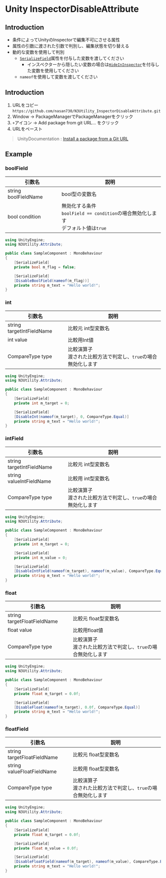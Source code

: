 # Unity InspectorDisableAttribute

## Introduction
- 条件によってUnityのInspectorで編集不可にさせる属性
- 属性の引数に渡された引数で判別し、編集状態を切り替える
- 動的な変数を使用して判別
    - [`SerializeField`](https://docs.unity3d.com/ScriptReference/SerializeField.html)属性を付与した変数を渡してください
        - インスペクターから隠したい変数の場合は[`HideInInspector`](https://docs.unity3d.com/ScriptReference/HideInInspector.html)を付与した変数を使用してください
    - `nameof`を使用して変数を渡してください

## Introduction
1. URLをコピー<br>```https://github.com/nasan730/N3Utility_InspectorDisableAttribute.git```<br>
2. Window → PackageManagerでPackageManagerをクリック
3. `+`アイコン → Add package from git URL... をクリック
4. URLをペースト<br>
> UnityDocumentation : [Install a package from a Git URL](https://docs.unity3d.com/ja/2022.3/Manual/upm-ui-giturl.html)

## Example
### boolField
| 引数名 | 説明 |
| ----- | ----- |
| string boolFieldName | bool型の変数名 |
| bool condition | 無効化する条件<br>`boolField == condition`の場合無効化します<br>デフォルト値は`true` |

```csharp
using UnityEngine;
using N3Utility.Attribute;

public class SampleComponent : MonoBehaviour
{
    [SerializeField]
    private bool m_flag = false;

    [SerializeField]
    [DisableBoolField(nameof(m_flag))]
    private string m_text = "Hello world!";
}
```

### int
| 引数名 | 説明 |
| ----- | ----- |
| string targetIntFieldName | 比較元 int型変数名 |
| int value | 比較用Int値 |
| CompareType type | 比較演算子<br> 渡された比較方法で判定し、`true`の場合無効化します |
```csharp
using UnityEngine;
using N3Utility.Attribute;

public class SampleComponent : MonoBehaviour
{
    [SerializeField]
    private int m_target = 0;

    [SerializeField]
    [DisableInt(nameof(m_target), 0, CompareType.Equal)]
    private string m_text = "Hello world!";
}
```

### intField
| 引数名 | 説明 |
| ----- | ----- |
| string targetIntFieldName | 比較元 int型変数名 |
| string valueIntFieldName | 比較用 int型変数名 |
| CompareType type | 比較演算子<br> 渡された比較方法で判定し、`true`の場合無効化します |
```csharp
using UnityEngine;
using N3Utility.Attribute;

public class SampleComponent : MonoBehaviour
{
    [SerializeField]
    private int m_target = 0;

    [SerializeField]
    private int m_value = 0;

    [SerializeField]
    [DisableIntField(nameof(m_target), nameof(m_value), CompareType.Equal)]
    private string m_text = "Hello world!";
}
```

### float
| 引数名 | 説明 |
| ----- | ----- |
| string targetFloatFieldName | 比較元 float型変数名 |
| float value | 比較用float値 |
| CompareType type | 比較演算子<br> 渡された比較方法で判定し、`true`の場合無効化します |
```csharp
using UnityEngine;
using N3Utility.Attribute;

public class SampleComponent : MonoBehaviour
{
    [SerializeField]
    private float m_target = 0.0f;

    [SerializeField]
    [DisableFloat(nameof(m_target), 0.0f, CompareType.Equal)]
    private string m_text = "Hello world!";
}
```

### floatField
| 引数名 | 説明 |
| ----- | ----- |
| string targetFloatFieldName | 比較元 float型変数名 |
| string valueFloatFieldName | 比較用 float型変数名 |
| CompareType type | 比較演算子<br> 渡された比較方法で判定し、`true`の場合無効化します |
```csharp
using UnityEngine;
using N3Utility.Attribute;

public class SampleComponent : MonoBehaviour
{
    [SerializeField]
    private float m_target = 0.0f;

    [SerializeField]
    private float m_value = 0.0f;

    [SerializeField]
    [DisableFloatField(nameof(m_target), nameof(m_value), CompareType.Equal)]
    private string m_text = "Hello world!";
}
```